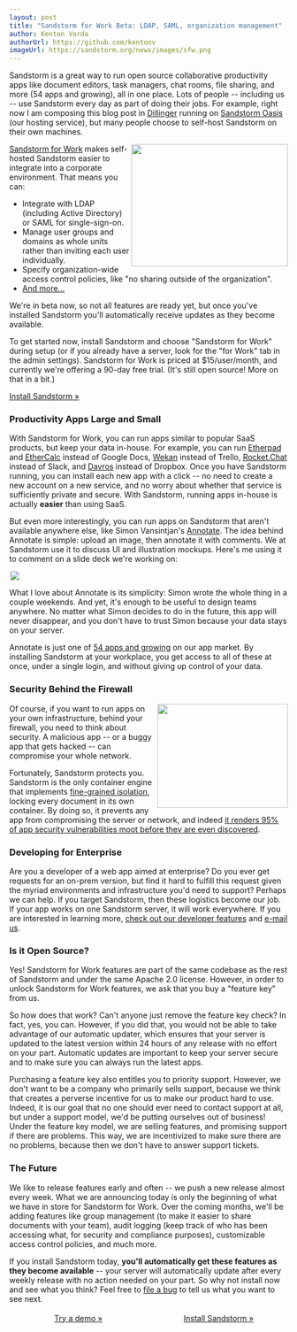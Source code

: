 ```yaml
---
layout: post
title: "Sandstorm for Work Beta: LDAP, SAML, organization management"
author: Kenton Varda
authorUrl: https://github.com/kentonv
imageUrl: https://sandstorm.org/news/images/sfw.png
---
```


Sandstorm is a great way to run open source collaborative productivity apps like document editors, task managers, chat rooms, file sharing, and more (54 apps and growing), all in one place. Lots of people -- including us -- use Sandstorm every day as part of doing their jobs. For example, right now I am composing this blog post in [Dillinger](https://apps.sandstorm.io/app/fq057t4ek3yt96xsfje6c1wv61pkjkqm9hs1539x4jqxjwzdp7fh) running on [Sandstorm Oasis](https://oasis.sandstorm.io) (our hosting service), but many people choose to self-host Sandstorm on their own machines.

<img style="float: right; width: 283px; height: 221px;" src="/images/business-ldap.png">

[Sandstorm for Work](https://sandstorm.io/business) makes self-hosted Sandstorm easier to integrate into a corporate environment. That means you can:

* Integrate with LDAP (including Active Directory) or SAML for single-sign-on.
* Manage user groups and domains as whole units rather than inviting each user individually.
* Specify organization-wide access control policies, like "no sharing outside of the organization".
* [And more...](https://sandstorm.io/business)

We're in beta now, so not all features are ready yet, but once you've installed Sandstorm you'll automatically receive updates as they become available.

To get started now, install Sandstorm and choose "Sandstorm for Work" during setup (or if you already have a server, look for the "for Work" tab in the admin settings). Sandstorm for Work is priced at $15/user/month, and currently we're offering a 90-day free trial. (It's still open source! More on that in a bit.)

<a href="https://sandstorm.io/install" class="linkbutton">Install Sandstorm »</a>

### Productivity Apps Large and Small

With Sandstorm for Work, you can run apps similar to popular SaaS products, but keep your data in-house. For example, you can run [Etherpad](https://apps.sandstorm.io/app/h37dm17aa89yrd8zuqpdn36p6zntumtv08fjpu8a8zrte7q1cn60) and [EtherCalc](https://apps.sandstorm.io/app/a0n6hwm32zjsrzes8gnjg734dh6jwt7x83xdgytspe761pe2asw0) instead of Google Docs, [Wekan](https://apps.sandstorm.io/app/m86q05rdvj14yvn78ghaxynqz7u2svw6rnttptxx49g1785cdv1h) instead of Trello, [Rocket.Chat](https://apps.sandstorm.io/app/vfnwptfn02ty21w715snyyczw0nqxkv3jvawcah10c6z7hj1hnu0) instead of Slack, and [Davros](https://apps.sandstorm.io/app/8aspz4sfjnp8u89000mh2v1xrdyx97ytn8hq71mdzv4p4d8n0n3h) instead of Dropbox. Once you have Sandstorm running, you can install each new app with a click -- no need to create a new account on a new service, and no worry about whether that service is sufficiently private and secure. With Sandstorm, running apps in-house is actually **easier** than using SaaS.

But even more interestingly, you can run apps on Sandstorm that aren't available anywhere else, like Simon Vansintjan's [Annotate](https://apps.sandstorm.io/app/c6zfftftrra9d4pdyuc1psew65ukqrjujvk20fac4zke1uasxv10). The idea behind Annotate is simple: upload an image, then annotate it with comments. We at Sandstorm use it to discuss UI and illustration mockups. Here's me using it to comment on a slide deck we're working on:

<p style="max-width: 500px; margin: 1em auto;"><a href="/news/images/annotate.png"><img src="/news/images/annotate-small.png"></a></p>

What I love about Annotate is its simplicity: Simon wrote the whole thing in a couple weekends. And yet, it's enough to be useful to design teams anywhere. No matter what Simon decides to do in the future, this app will never disappear, and you don't have to trust Simon because your data stays on your server.

Annotate is just one of [54 apps and growing](https://apps.sandstorm.io) on our app market. By installing Sandstorm at your workplace, you get access to all of these at once, under a single login, and without giving up control of your data.

### Security Behind the Firewall

<img style="float: right; width: 236px; height: 188px;" src="https://sandstorm.org/images/why-finegrained.svg">

Of course, if you want to run apps on your own infrastructure, behind your firewall, you need to think about security. A malicious app -- or a buggy app that gets hacked -- can compromise your whole network.

Fortunately, Sandstorm protects you. Sandstorm is the only container engine that implements [fine-grained isolation](https://sandstorm.io/how-it-works), locking every document in its own container. By doing so, it prevents any app from compromising the server or network, and indeed [it renders 95% of app security vulnerabilities moot before they are even discovered](https://docs.sandstorm.io/en/latest/using/security-non-events/).

### Developing for Enterprise

Are you a developer of a web app aimed at enterprise? Do you ever get requests for an on-prem version, but find it hard to fulfill this request given the myriad environments and infrastructure you'd need to support? Perhaps we can help. If you target Sandstorm, then these logistics become our job. If your app works on one Sandstorm server, it will work everywhere. If you are interested in learning more, [check out our developer features](https://sandstorm.io/developer) and [e-mail us](mailto:community@sandstorm.io).

### Is it Open Source?

Yes! Sandstorm for Work features are part of the same codebase as the rest of Sandstorm and under the same Apache 2.0 license. However, in order to unlock Sandstorm for Work features, we ask that you buy a "feature key" from us.

So how does that work? Can't anyone just remove the feature key check? In fact, yes, you can. However, if you did that, you would not be able to take advantage of our automatic updater, which ensures that your server is updated to the latest version within 24 hours of any release with no effort on your part. Automatic updates are important to keep your server secure and to make sure you can always run the latest apps.

Purchasing a feature key also entitles you to priority support. However, we don't want to be a company who primarily sells support, because we think that creates a perverse incentive for us to make our product hard to use. Indeed, it is our goal that no one should ever need to contact support at all, but under a support model, we'd be putting ourselves out of business! Under the feature key model, we are selling features, and promising support if there are problems. This way, we are incentivized to make sure there are no problems, because then we don't have to answer support tickets.

### The Future

We like to release features early and often -- we push a new release almost every week. What we are announcing today is only the beginning of what we have in store for Sandstorm for Work. Over the coming months, we'll be adding features like group management (to make it easier to share documents with your team), audit logging (keep track of who has been accessing what, for security and compliance purposes), customizable access control policies, and much more.

If you install Sandstorm today, **you'll automatically get these features as they become available** -- your server will automatically update after every weekly release with no action needed on your part. So why not install now and see what you think? Feel free to [file a bug](https://github.com/sandstorm-io/sandstorm/issues) to tell us what you want to see next.

<p style="text-align: center"><a style="display: inline-block; width: 250px; margin: 4px 0;" href="https://demo.sandstorm.io" class="linkbutton">Try a demo »</a> <a style="display: inline-block; width: 250px; margin: 4px 0;" href="/install" class="linkbutton">Install Sandstorm »</a></p>
